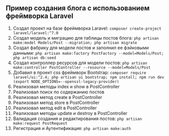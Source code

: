 ## Пример создания блога с использованием фреймворка Laravel

1.  Создал проект на базе фреймворка Laravel: `composer create-project laravel/laravel:^7.0`
2.  Создал модель и миграцию для таблицы постов блога: `php artisan make:model Models/Post --migration; php artisan migrate`
3.  Создал фабрику для модели постов и заполнил ее фэйковыми данными: `php artisan make:factory PostFactory --model=Models/Post; php artisan db:seed`
4.  Создал контроллер ресурсов для модели постов: `php artisan make:controller PostController --resource --model=Models/Post`
5.  Добавил в проект css фреймворк Bootstrap: `composer require laravel/ui:^2.4; php artisan ui bootstrap; npm install; npm run dev (export NODE_OPTIONS=--openssl-legacy-provider)`
6.  Реализовал методы index и show в PostController
7.  Реализовал поиск по содержанию постов
8.  Реализовал метод create в PostController
9.  Реализовал метод store в PostController
10. Реализовал метод edit в PostController
11. Реализовал методы update и destroy в PostController
12. Валидация создания и редактирования постов: `php artisan make:request PostRequest`
13. Регистрация и Аутентификация: `php artisan make:auth`